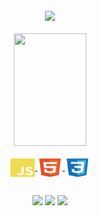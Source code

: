 
<div align="center"> 
  <br>
  <div>
  <img src="https://readme-typing-svg.herokuapp.com?color=ffffff&center=true&vCenter=true&multiline=true&width=500&height=65&lines=Hello+Friend!;My+name+is+Cesar%2C+and+I+do+Computer+Science">
  </div>
<br>
  <div>
    <a href="https://github.com/cesarsdcf">
    <img width="48%" height="180em" src="https://github-readme-stats.vercel.app/api?username=cesarsdcf&show_icons=true&theme=default&include_all_commits=true&count_private=true"/>
   <!-- <img width="48%" height="180em" src="https://github-readme-stats.vercel.app/api/top-langs/?username=cesarsdcf&layout=compact&langs_count=7&theme=onedark"/>  -->
  </div>

    
  <div style="display: inline_block"><br>
    <!--
    <img align="center" alt="Rafa-Ts" height="30" width="40" src="https://raw.githubusercontent.com/devicons/devicon/master/icons/typescript/typescript-plain.svg">
    <img align="center" alt="Rafa-Python" height="30" width="40" src="https://raw.githubusercontent.com/devicons/devicon/master/icons/python/python-original.svg">
    <img align="center" alt="Rafa-Csharp" height="30" width="40" src="https://raw.githubusercontent.com/devicons/devicon/master/icons/csharp/csharp-original.svg">
    <img align="right" alt="Rafa-pic" height="150" style="border-radius:50px;" src="https://media.discordapp.net/attachments/639956127056134178/890373478988013628/Publicacoes_Instagram_1_1.png?width=676&height=676">
    <img align="center" alt="Rafa-React" height="30" width="40" src="https://raw.githubusercontent.com/devicons/devicon/master/icons/react/react-original.svg">
    -->
    <img align="center" alt="Rafa-Js" height="30" width="40" src="https://raw.githubusercontent.com/devicons/devicon/master/icons/javascript/javascript-plain.svg">
    <img align="center" alt="Rafa-HTML" height="30" width="40" src="https://raw.githubusercontent.com/devicons/devicon/master/icons/html5/html5-original.svg">
    <img align="center" alt="Rafa-CSS" height="30" width="40" src="https://raw.githubusercontent.com/devicons/devicon/master/icons/css3/css3-original.svg">
  </div>

  ##

  <div>
    <a href="https://instagram.com/cesarsdcf" target="_blank"><img src="https://img.shields.io/badge/-Instagram-%23E4405F?style=for-the-badge&logo=instagram&logoColor=white" target="_blank"></a>
    <a href = "mailto:cesarfilhoslv@gmail.com"><img src="https://img.shields.io/badge/-Gmail-%23333?style=for-the-badge&logo=gmail&logoColor=white" target="_blank"></a>
    <a href="https://www.linkedin.com/in/cesar-silva-950126232/" target="_blank"><img src="https://img.shields.io/badge/-LinkedIn-%230077B5?style=for-the-badge&logo=linkedin&logoColor=white" target="_blank"></a>  
  </div>
</div>
